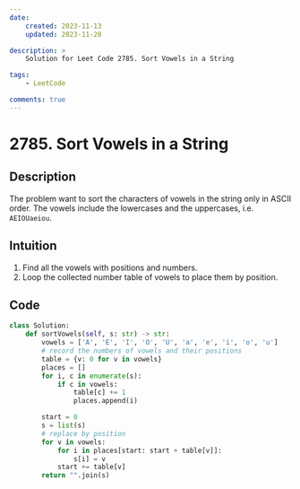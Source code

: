 ```yaml
---
date:
    created: 2023-11-13
    updated: 2023-11-28

description: >
	Solution for Leet Code 2785. Sort Vowels in a String

tags:
    - LeetCode

comments: true
---
```

# 2785. Sort Vowels in a String

## Description

The problem want to sort the characters of vowels in the string only in ASCII order. The vowels include the lowercases and the uppercases, i.e. `AEIOUaeiou`.

## Intuition

1. Find all the vowels with positions and numbers.
2. Loop the collected number table of vowels to place them by position.

## Code

```python
class Solution:
    def sortVowels(self, s: str) -> str:
        vowels = ['A', 'E', 'I', 'O', 'U', 'a', 'e', 'i', 'o', 'u']
        # record the numbers of vowels and their positions
        table = {v: 0 for v in vowels}
        places = []
        for i, c in enumerate(s):
            if c in vowels:
                table[c] += 1
                places.append(i)

        start = 0
        s = list(s)
        # replace by position
        for v in vowels:
            for i in places[start: start + table[v]]:
                s[i] = v
            start += table[v]
        return "".join(s)
```